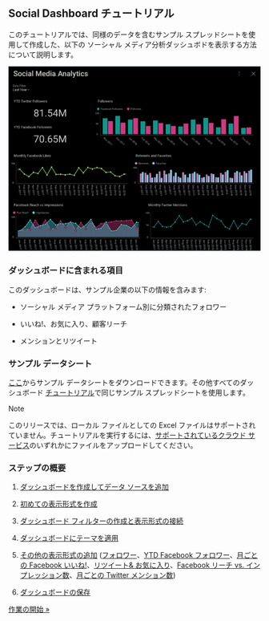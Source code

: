 ## Social Dashboard チュートリアル

このチュートリアルでは、同様のデータを含むサンプル スプレッドシートを使用して作成した、以下の ソーシャル メディア分析ダッシュボドを表示する方法について説明します。

![SocialMediaAnalytics\_All](images/SocialMediaAnalytics_All.png)

### ダッシュボードに含まれる項目

このダッシュボードは、サンプル企業の以下の情報を含みます:

  - ソーシャル メディア プラットフォーム別に分類されたフォロワー

  - いいね!、お気に入り、顧客リーチ

  - メンションとリツイート

### サンプル データシート

[ここ](http://download.infragistics.com/reportplus/help/samples/Reveal_Dashboard_Tutorials.xlsx)からサンプル データシートをダウンロードできます。その他すべてのダッシュボード [チュートリアル](~/en/dashboard-tutorials/overview.md)で同じサンプル スプレッドシートを使用します。

>[!NOTE]
このリリースでは、ローカル ファイルとしての Excel ファイルはサポートされていません。チュートリアルを実行するには、[サポートされているクラウド サービス](~/en/datasources/data-sources.md)のいずれかにファイルをアップロードしてください。

### ステップの概要

1.  [ダッシュボードを作成してデータ ソースを追加](social-starting-creation-process.md)

2.  [初めての表示形式を作成](social-selecting-data-visualization.md)

3.  [ダッシュボード フィルターの作成と表示形式の接続](social-creating-dashboard-filter-connecting-visualization.md)

4.  [ダッシュボードにテーマを適用](social-applying-theme.md)

5.  [その他の表示形式の追加](social-adding-other-visualizations.md) ([フォロワー](social-adding-other-visualizations.html#followers)、[YTD Facebook フォロワー](social-adding-other-visualizations#ytd-facebook-followers)、[月ごとの Facebook いいね!](social-adding-other-visualizations.html#monthly-facebook-likes)、[リツイート& お気に入り](social-adding-other-visualizations.html#retweets-favorites)、[Facebook リーチ vs. インプレッション数](social-adding-other-visualizations.html#facebook-reach-impressions)、[月ごとの Twitter メンション数](social-adding-other-visualizations.html#monthly-twitter-mentions))

6.  [ダッシュボードの保存](social-saving-dashboard.md)


[作業の開始 »](social-starting-creation-process.md)

